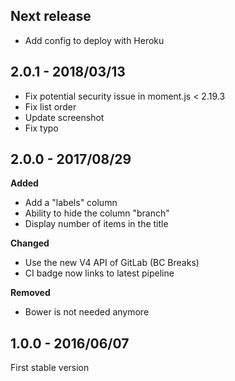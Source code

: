 ## Next release

* Add config to deploy with Heroku

## 2.0.1 - 2018/03/13

* Fix potential security issue in moment.js < 2.19.3
* Fix list order
* Update screenshot
* Fix typo

## 2.0.0 - 2017/08/29

**Added**
* Add a "labels" column
* Ability to hide the column "branch"
* Display number of items in the title

**Changed**
* Use the new V4 API of GitLab (BC Breaks)
* CI badge now links to latest pipeline

**Removed**
* Bower is not needed anymore

## 1.0.0 - 2016/06/07

First stable version
